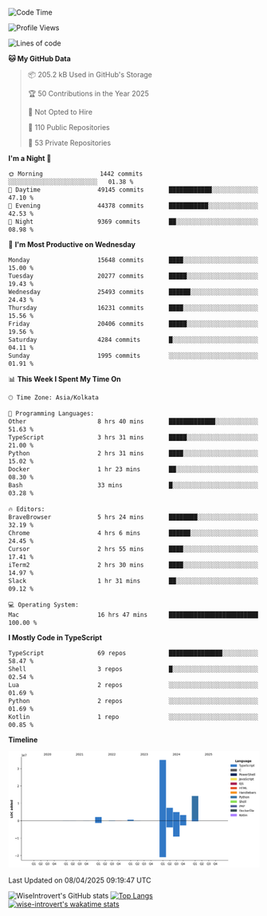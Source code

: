 <!--START_SECTION:waka-->
![Code Time](http://img.shields.io/badge/Code%20Time-2%2C327%20hrs%2012%20mins-blue)

![Profile Views](http://img.shields.io/badge/Profile%20Views-1-blue)

![Lines of code](https://img.shields.io/badge/From%20Hello%20World%20I%27ve%20Written-67.7%20million%20lines%20of%20code-blue)

**🐱 My GitHub Data** 

> 📦 205.2 kB Used in GitHub's Storage 
 > 
> 🏆 50 Contributions in the Year 2025
 > 
> 🚫 Not Opted to Hire
 > 
> 📜 110 Public Repositories 
 > 
> 🔑 53 Private Repositories 
 > 
**I'm a Night 🦉** 

```text
🌞 Morning                1442 commits        ░░░░░░░░░░░░░░░░░░░░░░░░░   01.38 % 
🌆 Daytime                49145 commits       ████████████░░░░░░░░░░░░░   47.10 % 
🌃 Evening                44378 commits       ███████████░░░░░░░░░░░░░░   42.53 % 
🌙 Night                  9369 commits        ██░░░░░░░░░░░░░░░░░░░░░░░   08.98 % 
```
📅 **I'm Most Productive on Wednesday** 

```text
Monday                   15648 commits       ████░░░░░░░░░░░░░░░░░░░░░   15.00 % 
Tuesday                  20277 commits       █████░░░░░░░░░░░░░░░░░░░░   19.43 % 
Wednesday                25493 commits       ██████░░░░░░░░░░░░░░░░░░░   24.43 % 
Thursday                 16231 commits       ████░░░░░░░░░░░░░░░░░░░░░   15.56 % 
Friday                   20406 commits       █████░░░░░░░░░░░░░░░░░░░░   19.56 % 
Saturday                 4284 commits        █░░░░░░░░░░░░░░░░░░░░░░░░   04.11 % 
Sunday                   1995 commits        ░░░░░░░░░░░░░░░░░░░░░░░░░   01.91 % 
```


📊 **This Week I Spent My Time On** 

```text
🕑︎ Time Zone: Asia/Kolkata

💬 Programming Languages: 
Other                    8 hrs 40 mins       █████████████░░░░░░░░░░░░   51.63 % 
TypeScript               3 hrs 31 mins       █████░░░░░░░░░░░░░░░░░░░░   21.00 % 
Python                   2 hrs 31 mins       ████░░░░░░░░░░░░░░░░░░░░░   15.02 % 
Docker                   1 hr 23 mins        ██░░░░░░░░░░░░░░░░░░░░░░░   08.30 % 
Bash                     33 mins             █░░░░░░░░░░░░░░░░░░░░░░░░   03.28 % 

🔥 Editors: 
BraveBrowser             5 hrs 24 mins       ████████░░░░░░░░░░░░░░░░░   32.19 % 
Chrome                   4 hrs 6 mins        ██████░░░░░░░░░░░░░░░░░░░   24.45 % 
Cursor                   2 hrs 55 mins       ████░░░░░░░░░░░░░░░░░░░░░   17.41 % 
iTerm2                   2 hrs 30 mins       ████░░░░░░░░░░░░░░░░░░░░░   14.97 % 
Slack                    1 hr 31 mins        ██░░░░░░░░░░░░░░░░░░░░░░░   09.12 % 

💻 Operating System: 
Mac                      16 hrs 47 mins      █████████████████████████   100.00 % 
```

**I Mostly Code in TypeScript** 

```text
TypeScript               69 repos            ███████████████░░░░░░░░░░   58.47 % 
Shell                    3 repos             █░░░░░░░░░░░░░░░░░░░░░░░░   02.54 % 
Lua                      2 repos             ░░░░░░░░░░░░░░░░░░░░░░░░░   01.69 % 
Python                   2 repos             ░░░░░░░░░░░░░░░░░░░░░░░░░   01.69 % 
Kotlin                   1 repo              ░░░░░░░░░░░░░░░░░░░░░░░░░   00.85 % 
```



**Timeline**

![Lines of Code chart](https://raw.githubusercontent.com/wise-introvert/wise-introvert/master/assets/bar_graph.png)


 Last Updated on 08/04/2025 09:19:47 UTC
<!--END_SECTION:waka-->

![WiseIntrovert's GitHub stats](https://github-readme-stats.vercel.app/api?username=wise-introvert&count_private=true&show_icons=true)
[![Top Langs](https://github-readme-stats.vercel.app/api/top-langs/?username=wise-introvert&langs_count=10)](https://github.com/anuraghazra/github-readme-stats)
[![wise-introvert's wakatime stats](https://github-readme-stats.vercel.app/api/wakatime?username=wiseintrovert)](https://github.com/anuraghazra/github-readme-stats)
